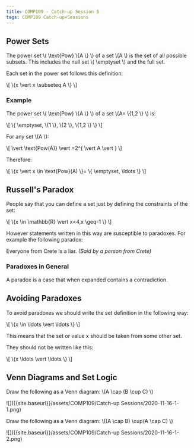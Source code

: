 ```yaml
---
title: COMP109 - Catch-up Session 6
tags: COMP109 Catch-up+Sessions
---
```

## Power Sets
The power set  \\( \\text{Pow} \\{A \\} \\) of a set  \\(A \\) is the set of all possible subsets. This includes the null set  \\( \\emptyset \\) and the full set.

Each set in the power set follows this definition:

 \\[ \\{x \\vert x \\subseteq A \\} \\]

### Example
The power set  \\( \\text{Pow} \\{A \\} \\) of a set  \\(A= \\{1,2 \\} \\) is:

 \\[ \\{ \\emptyset, \\{1 \\}, \\{2 \\}, \\{1,2 \\} \\} \\]

For any set  \\(A \\):

 \\[ \\vert  \\text{Pow(A)} \\vert =2^{ \\vert A \\vert } \\]

Therefore: 

 \\[ \\{x \\vert x \\in \\text{Pow}(A) \\}= \\{ \\emptyset, \\ldots \\} \\]

## Russell's Paradox
People say that you can define a set just by defining the constraints of the set:

 \\[ \\{x \\in \\mathbb{R} \\vert x<4,x \\geq-1 \\} \\]

However statements written in this way are susceptible to paradoxes. For example the following paradox:

Everyone from Crete is a liar. <cite>(Said by a person from Crete)</cite>

### Paradoxes in General
A paradox is a case that when expanded contains a contradiction.

## Avoiding Paradoxes
To avoid paradoxes we should write the set definition in the following way:

 \\[ \\{x \\in \\ldots \\vert  \\ldots \\} \\]

This means that the set or value x should be taken from some other set.

They should not be written like this:

 \\[ \\{x \\ldots \\vert  \\ldots \\} \\]

## Venn Diagrams and Set Logic

Draw the following as a Venn diagram:  \\(A \\cap (B \\cup C) \\)

![]({{site.baseurl}}/assets/COMP109/Catch-up Sessions/2020-11-16-1-1.png)

Draw the following as a Venn diagram:  \\((A \\cap B) \\cup(A \\cap C) \\)

![]({{site.baseurl}}/assets/COMP109/Catch-up Sessions/2020-11-16-1-2.png)
